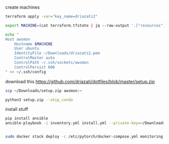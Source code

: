 
create machines

```bash
terraform apply -var="key_name=driazati2"

export MACHINE=(cat terraform.tfstate | jq --raw-output '.["resources"][0]["instances"] | .[] | .["attributes"]["public_dns"]')

echo "
Host awsmon
    Hostname $MACHINE
    User ubuntu
    IdentityFile ~/Downloads/driazati2.pem
    ControlMaster auto
    ControlPath ~/.ssh/sockets/awsmon
    ControlPersist 600
" >> ~/.ssh/config
```

download this https://github.com/driazati/dotfiles/blob/master/setup.zip

```bash
scp ~/Downloads/setup.zip awsmon:~
```

```bash
python3 setup.zip --skip_conda
```

install stuff

```bash
pip install ansible
ansible-playbook -i inventory.yml install.yml --private-key=~/Downloads/driazati2.pem


sudo docker stack deploy -c /etc/pytorch/docker-compose.yml monitoring
```